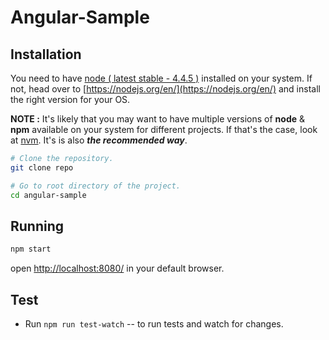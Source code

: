 # Angular-Sample

## Installation
You need to have [node ( latest stable - 4.4.5 )](https://nodejs.org/en/) installed on your system. If not, head over to [https://nodejs.org/en/](https://nodejs.org/en/) and install the right version for your OS.

**NOTE :** It's likely that you may want to have multiple versions of **node** & **npm** available on your system for different projects. If that's the case, look at [nvm](https://github.com/creationix/nvmhttps://github.com/creationix/nvm). It's is also ***the recommended way***.

```sh
# Clone the repository.
git clone repo

# Go to root directory of the project.
cd angular-sample

```

## Running
```sh
npm start
```

open [http://localhost:8080/](http://localhost:8080/) in your default browser.

## Test
- Run `npm run test-watch`  -- to run tests and watch for changes.



